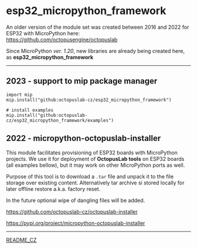 # esp32_micropython_framework

An older version of the module set was created between 2016 and 2022 for ESP32 with MicroPython here:
https://github.com/octopusengine/octopuslab

Since MicroPython *ver. 1.20*, new libraries are already being created here, as **esp32_micropython_framework**

---

## 2023 - support to mip package manager

```
import mip
mip.install("github:octopuslab-cz/esp32_micropython_framework")

# install examples
mip.install("github:octopuslab-cz/esp32_micropython_framework/examples")
```

## 2022 - micropython-octopuslab-installer

This module facilitates provisioning of ESP32 boards with MicroPython projects.
We use it for deployment of **OctopusLab tools** on ESP32 boards (all examples bellow), but it may work on other MicroPython ports as well.

Purpose of this tool is to download a `.tar` file and unpack it to the file storage over existing content.
Alternatively tar archive si stored locally for later offline restore a.k.a. factory reset.

In the future optional wipe of dangling files will be added.

https://github.com/octopuslab-cz/octopuslab-installer

https://pypi.org/project/micropython-octopuslab-installer

---

[README_CZ](https://github.com/octopuslab-cz/esp32_micropython_framework/blob/main/README_CZ.md)
